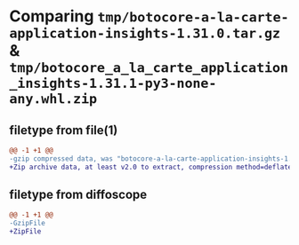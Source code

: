 # Comparing `tmp/botocore-a-la-carte-application-insights-1.31.0.tar.gz` & `tmp/botocore_a_la_carte_application_insights-1.31.1-py3-none-any.whl.zip`

## filetype from file(1)

```diff
@@ -1 +1 @@
-gzip compressed data, was "botocore-a-la-carte-application-insights-1.31.0.tar", last modified: Fri Jul  7 01:43:40 2023, max compression
+Zip archive data, at least v2.0 to extract, compression method=deflate
```

## filetype from diffoscope

```diff
@@ -1 +1 @@
-GzipFile
+ZipFile
```


